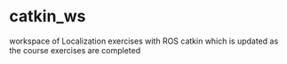 # catkin_ws
workspace of Localization exercises with ROS catkin
which is updated as the course exercises are completed
